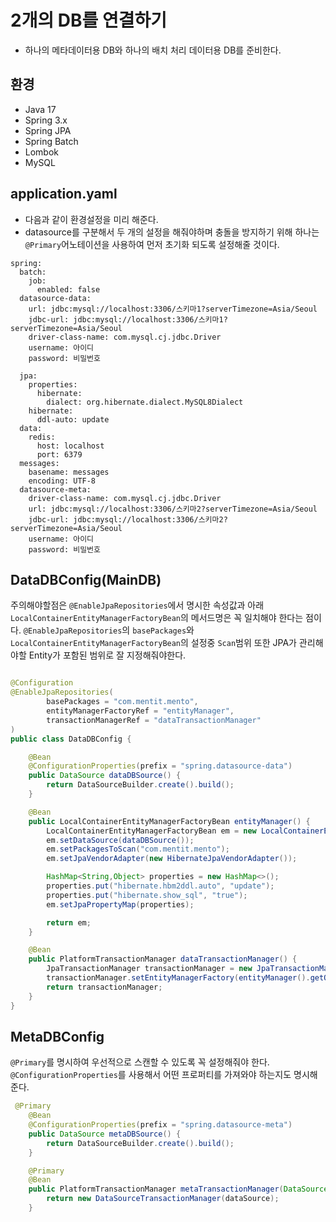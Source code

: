 # 2개의 DB를 연결하기

- 하나의 메타데이터용 DB와 하나의 배치 처리 데이터용 DB를 준비한다.

## 환경
- Java 17
- Spring 3.x
- Spring JPA
- Spring Batch
- Lombok
- MySQL

## application.yaml

- 다음과 같이 환경설정을 미리 해준다.
- datasource를 구분해서 두 개의 설정을 해줘야하며 충돌을 방지하기 위해 하나는 `@Primary`어노테이션을 사용하여 먼저 초기화 되도록 설정해줄 것이다.
```
spring:
  batch:
    job:
      enabled: false
  datasource-data:
    url: jdbc:mysql://localhost:3306/스키마1?serverTimezone=Asia/Seoul
    jdbc-url: jdbc:mysql://localhost:3306/스키마1?serverTimezone=Asia/Seoul
    driver-class-name: com.mysql.cj.jdbc.Driver
    username: 아이디
    password: 비밀번호

  jpa:
    properties:
      hibernate:
        dialect: org.hibernate.dialect.MySQL8Dialect
    hibernate:
      ddl-auto: update
  data:
    redis:
      host: localhost
      port: 6379
  messages:
    basename: messages
    encoding: UTF-8
  datasource-meta:
    driver-class-name: com.mysql.cj.jdbc.Driver
    url: jdbc:mysql://localhost:3306/스키마2?serverTimezone=Asia/Seoul
    jdbc-url: jdbc:mysql://localhost:3306/스키마2?serverTimezone=Asia/Seoul
    username: 아이디
    password: 비밀번호
```


## DataDBConfig(MainDB)

주의해야할점은 `@EnableJpaRepositories`에서 명시한 속성값과 아래 `LocalContainerEntityManagerFactoryBean`의 메서드명은 꼭 일치해야 한다는 점이다.
`@EnableJpaRepositories`의 `basePackages`와 `LocalContainerEntityManagerFactoryBean`의 설정중 `Scan`범위 또한 JPA가 관리해야할 Entity가 포함된 범위로 잘 지정해줘야한다.

```java

@Configuration
@EnableJpaRepositories(
        basePackages = "com.mentit.mento",
        entityManagerFactoryRef = "entityManager",
        transactionManagerRef = "dataTransactionManager"
)
public class DataDBConfig {

    @Bean
    @ConfigurationProperties(prefix = "spring.datasource-data")
    public DataSource dataDBSource() {
        return DataSourceBuilder.create().build();
    }

    @Bean
    public LocalContainerEntityManagerFactoryBean entityManager() {
        LocalContainerEntityManagerFactoryBean em = new LocalContainerEntityManagerFactoryBean();
        em.setDataSource(dataDBSource());
        em.setPackagesToScan("com.mentit.mento");
        em.setJpaVendorAdapter(new HibernateJpaVendorAdapter());

        HashMap<String,Object> properties = new HashMap<>();
        properties.put("hibernate.hbm2ddl.auto", "update");
        properties.put("hibernate.show_sql", "true");
        em.setJpaPropertyMap(properties);

        return em;
    }

    @Bean
    public PlatformTransactionManager dataTransactionManager() {
        JpaTransactionManager transactionManager = new JpaTransactionManager();
        transactionManager.setEntityManagerFactory(entityManager().getObject());
        return transactionManager;
    }
}
```



## MetaDBConfig

`@Primary`를 명시하여 우선적으로 스캔할 수 있도록 꼭 설정해줘야 한다.
`@ConfigurationProperties`를 사용해서 어떤 프로퍼티를 가져와야 하는지도 명시해준다.

```java
 @Primary
    @Bean
    @ConfigurationProperties(prefix = "spring.datasource-meta")
    public DataSource metaDBSource() {
        return DataSourceBuilder.create().build();
    }

    @Primary
    @Bean
    public PlatformTransactionManager metaTransactionManager(DataSource dataSource) {
        return new DataSourceTransactionManager(dataSource);
    }

```
